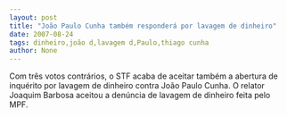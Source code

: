```yaml
---
layout: post
title: "João Paulo Cunha também responderá por lavagem de dinheiro"
date: 2007-08-24
tags: dinheiro,joão d,lavagem d,Paulo,thiago cunha
author: None
---
```

Com tr&ecirc;s votos contr&aacute;rios, o STF acaba de aceitar tamb&eacute;m a abertura de inqu&eacute;rito por lavagem de dinheiro contra Jo&atilde;o Paulo Cunha. O relator Joaquim Barbosa aceitou a den&uacute;ncia de lavagem de dinheiro feita pelo MPF. 